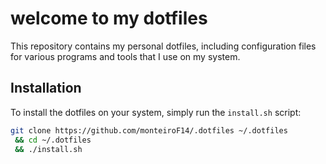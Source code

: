 # welcome to my dotfiles

This repository contains my personal dotfiles, including configuration files for various programs and tools that I use on my system.

## Installation

To install the dotfiles on your system, simply run the `install.sh` script:

```bash
git clone https://github.com/monteiroF14/.dotfiles ~/.dotfiles
 && cd ~/.dotfiles
 && ./install.sh
```
